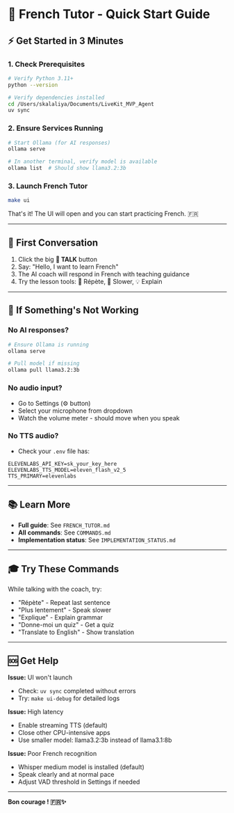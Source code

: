 # 🚀 French Tutor - Quick Start Guide

## ⚡ **Get Started in 3 Minutes**

### **1. Check Prerequisites**
```bash
# Verify Python 3.11+
python --version

# Verify dependencies installed
cd /Users/skalaliya/Documents/LiveKit_MVP_Agent
uv sync
```

### **2. Ensure Services Running**
```bash
# Start Ollama (for AI responses)
ollama serve

# In another terminal, verify model is available
ollama list  # Should show llama3.2:3b
```

### **3. Launch French Tutor**
```bash
make ui
```

That's it! The UI will open and you can start practicing French. 🇫🇷

---

## 🎯 **First Conversation**

1. Click the big **🎤 TALK** button
2. Say: "Hello, I want to learn French"
3. The AI coach will respond in French with teaching guidance
4. Try the lesson tools: 🔁 Répète, 🐌 Slower, 💡 Explain

---

## 🔧 **If Something's Not Working**

### **No AI responses?**
```bash
# Ensure Ollama is running
ollama serve

# Pull model if missing
ollama pull llama3.2:3b
```

### **No audio input?**
- Go to Settings (⚙️ button)
- Select your microphone from dropdown
- Watch the volume meter - should move when you speak

### **No TTS audio?**
- Check your `.env` file has:
```properties
ELEVENLABS_API_KEY=sk_your_key_here
ELEVENLABS_TTS_MODEL=eleven_flash_v2_5
TTS_PRIMARY=elevenlabs
```

---

## 📚 **Learn More**

- **Full guide**: See `FRENCH_TUTOR.md`
- **All commands**: See `COMMANDS.md`
- **Implementation status**: See `IMPLEMENTATION_STATUS.md`

---

## 🎓 **Try These Commands**

While talking with the coach, try:

- "Répète" - Repeat last sentence
- "Plus lentement" - Speak slower
- "Explique" - Explain grammar
- "Donne-moi un quiz" - Get a quiz
- "Translate to English" - Show translation

---

## 🆘 **Get Help**

**Issue:** UI won't launch
- Check: `uv sync` completed without errors
- Try: `make ui-debug` for detailed logs

**Issue:** High latency
- Enable streaming TTS (default)
- Close other CPU-intensive apps
- Use smaller model: llama3.2:3b instead of llama3.1:8b

**Issue:** Poor French recognition
- Whisper medium model is installed (default)
- Speak clearly and at normal pace
- Adjust VAD threshold in Settings if needed

---

**Bon courage ! 🇫🇷✨**
